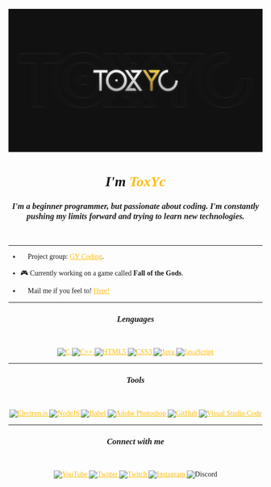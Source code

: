 <style>
    @import "https://fonts.google.com/specimen/Lexend";

    * {
        font-family: 'Lexend';
    }

    a {
        color: #ffbc05;
        transition: .5s;
    }

    a:hover {
        transition: .5s;
        filter: brightness(120%);
    }
</style>

![srtoxyc_front](img/toxyc_githubfront.png)

<h1 align="center"><b><i>I'm <span style="color: #ffbc05">ToxYc</span></b></i>​</h1>
<h3 align="center"><i>I'm a beginner programmer, but passionate about coding. I'm constantly pushing my limits forward and trying to learn new technologies.</i></h3>
<br>

***

- 🌌​ Project group: <a href="https://github.com/GY-CODING" style="color: #ffbc05">GY Coding</a>.

- 🎮 Currently working on a game called **Fall of the Gods**.

- 📧 Mail me if you feel to! <a href="mailto:ivm1000vm@gmail.com" style="color: #ffbc05">Here!</a>

***

<h3 align="center"><b><i>Lenguages</b></i></h3>
<br>
<div align="center">

<a href="https://en.wikipedia.org/wiki/C_(programming_language)"> ![C](https://img.shields.io/badge/c-%2300599C.svg?style=for-the-badge&logo=c&logoColor=white) </a>
<a href="https://en.wikipedia.org/wiki/C%2B%2B"> ![C++](https://img.shields.io/badge/c++-%2300599C.svg?style=for-the-badge&logo=c%2B%2B&logoColor=white) </a>
<a href="https://en.wikipedia.org/wiki/HTML5"> ![HTML5](https://img.shields.io/badge/html5-%23E34F26.svg?style=for-the-badge&logo=html5&logoColor=white) </a>
<a href="https://en.wikipedia.org/wiki/CSS"> ![CSS3](https://img.shields.io/badge/css3-%231572B6.svg?style=for-the-badge&logo=css3&logoColor=white) </a>
<a href="https://en.wikipedia.org/wiki/Java_(programming_language)"> ![Java](https://img.shields.io/badge/java-%23ED8B00.svg?style=for-the-badge&logo=java&logoColor=white) </a>
<a href="https://en.wikipedia.org/wiki/JavaScript"> ![JavaScript](https://img.shields.io/badge/javascript-%23323330.svg?style=for-the-badge&logo=javascript&logoColor=%23F7DF1E) </a>
</div>

***

<h3 align="center"><b><i>Tools</b></i></h3>
<br>
<div align="center">

<a href="https://www.electronjs.org/"> ![Electron.js](https://img.shields.io/badge/Electron-191970?style=for-the-badge&logo=Electron&logoColor=white) </a>
<a href="https://nodejs.org/en/"> ![NodeJS](https://img.shields.io/badge/node.js-6DA55F?style=for-the-badge&logo=node.js&logoColor=white) </a>
<a href="https://babeljs.io/"> ![Babel](https://img.shields.io/badge/Babel-F9DC3e?style=for-the-badge&logo=babel&logoColor=black) </a>
<a href="https://www.adobe.com/es/products/photoshop/landpb.html?gclid=Cj0KCQjw4omaBhDqARIsADXULuV6yEZzvzhO5S1dEVoEBwyFG42q8sjtVezQ_LAqBGsuExHR_78zDm4aAgjpEALw_wcB&mv=search&mv=search&sdid=LZ32SYVR&ef_id=Cj0KCQjw4omaBhDqARIsADXULuV6yEZzvzhO5S1dEVoEBwyFG42q8sjtVezQ_LAqBGsuExHR_78zDm4aAgjpEALw_wcB:G:s&s_kwcid=AL!3085!3!340859178374!e!!g!!photoshop!1445901735!56657232416"> ![Adobe Photoshop](https://img.shields.io/badge/adobe%20photoshop-%2331A8FF.svg?style=for-the-badge&logo=adobe%20photoshop&logoColor=white) </a>
<a href="https://github.com/"> ![GitHub](https://img.shields.io/badge/github-%23121011.svg?style=for-the-badge&logo=github&logoColor=white) </a>
<a href="https://code.visualstudio.com/"> ![Visual Studio Code](https://img.shields.io/badge/Visual%20Studio%20Code-0078d7.svg?style=for-the-badge&logo=visual-studio-code&logoColor=white) </a>


</div>

***

<h3 align="center"><b><i>Connect with me</b></i></h3>
<br>
<div align="center">

<a href="https://www.youtube.com/c/ToxYcGD"> ![YouTube](https://img.shields.io/badge/YouTube-%23FF0000.svg?style=for-the-badge&logo=YouTube&logoColor=white) </a>
<a href="https://twitter.com/srtoxyc"> ![Twitter](https://img.shields.io/badge/Twitter-%231DA1F2.svg?style=for-the-badge&logo=Twitter&logoColor=white) </a>
<a href="https://www.twitch.tv/srtoxyc"> ![Twitch](https://img.shields.io/badge/Twitch-%239146FF.svg?style=for-the-badge&logo=Twitch&logoColor=white) </a>
<a href="https://www.instagram.com/srtoxyc/"> ![Instagram](https://img.shields.io/badge/Instagram-%23E4405F.svg?style=for-the-badge&logo=Instagram&logoColor=white) </a>
![Discord](https://img.shields.io/badge/ToxYc_8889-%237289DA.svg?style=for-the-badge&logo=discord&logoColor=white)

</div>
